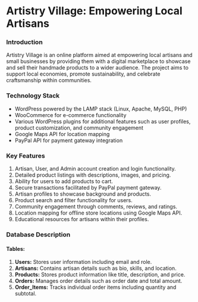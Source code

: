 # Artistry Village: Empowering Local Artisans


### Introduction 

Artistry Village is an online platform aimed at empowering local artisans and small businesses by providing them with a digital marketplace to showcase and sell their handmade products to a wider audience. The project aims to support local economies, promote sustainability, and celebrate craftsmanship within communities.


### Technology Stack

- WordPress powered by the LAMP stack (Linux, Apache, MySQL, PHP)
- WooCommerce for e-commerce functionality
- Various WordPress plugins for additional features such as user profiles, product customization, and community engagement
- Google Maps API for location mapping
- PayPal API for payment gateway integration


### Key Features

1. Artisan, User, and Admin account creation and login functionality.
2. Detailed product listings with descriptions, images, and pricing.
3. Ability for users to add products to cart.
4. Secure transactions facilitated by PayPal payment gateway.
5. Artisan profiles to showcase background and products.
6. Product search and filter functionality for users.
7. Community engagement through comments, reviews, and ratings.
8. Location mapping for offline store locations using Google Maps API.
9. Educational resources for artisans within their profiles.


### Database Description

#### Tables:

1. **Users:** Stores user information including email and role.
2. **Artisans:** Contains artisan details such as bio, skills, and location.
3. **Products:** Stores product information like title, description, and price.
4. **Orders:** Manages order details such as order date and total amount.
5. **Order_Items:** Tracks individual order items including quantity and subtotal.